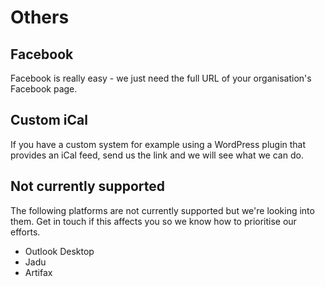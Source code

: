 # Others

## Facebook

Facebook is really easy - we just need the full URL of your organisation's Facebook page.

## Custom iCal

If you have a custom system for example using a WordPress plugin that provides an iCal feed, send us the link and we will see what we can do.

## Not currently supported

The following platforms are not currently supported but we're looking into them. Get in touch if this affects you so we know how to prioritise our efforts.

- Outlook Desktop
- Jadu
- Artifax